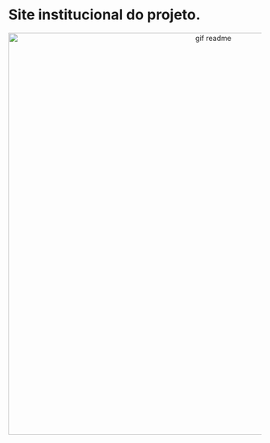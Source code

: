 # Site institucional do projeto.

<p align="center">
  <img width="800" hight="600"  src="https://media1.giphy.com/media/qgQUggAC3Pfv687qPC/giphy.gif" alt="gif readme">
</p>
